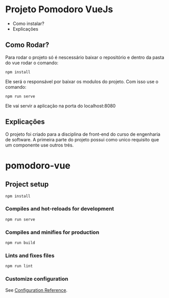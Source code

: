 # Projeto Pomodoro VueJs

- Como instalar?
- Explicações

## Como Rodar?

Para rodar o projeto só é nescessário baixar o repositório e dentro
da pasta do vue rodar o comando:
```
npm install
```
Ele será o responsável por baixar os modulos do projeto. Com isso 
use o comando:
```
npm run serve
```
Ele vai servir a aplicação na porta do localhost:8080

## Explicações
O projeto foi criado para a disciplina de front-end do curso de 
engenharia de software. A primeira parte do projeto possui como unico
requisito que um componente use outros trés. 





# pomodoro-vue

## Project setup
```
npm install
```

### Compiles and hot-reloads for development
```
npm run serve
```

### Compiles and minifies for production
```
npm run build
```

### Lints and fixes files
```
npm run lint
```

### Customize configuration
See [Configuration Reference](https://cli.vuejs.org/config/).

